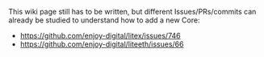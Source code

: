 This wiki page still has to be written, but different Issues/PRs/commits can already be studied to understand how to add a new Core:
- https://github.com/enjoy-digital/litex/issues/746
- https://github.com/enjoy-digital/liteeth/issues/66